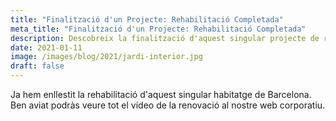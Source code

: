 ```yaml
---
title: "Finalització d'un Projecte: Rehabilitació Completada"
meta_title: "Finalització d'un Projecte: Rehabilitació Completada"
description: Descobreix la finalització d'aquest singular projecte de rehabilitació d'un habitatge a Barcelona. Estigueu atents per veure el vídeo complet de la renovació al nostre web corporatiu.
date: 2021-01-11
image: /images/blog/2021/jardi-interior.jpg
draft: false
---
```


Ja hem enllestit la rehabilitació d'aquest singular habitatge de Barcelona. Ben aviat podràs veure tot el vídeo de la renovació al nostre web corporatiu.


